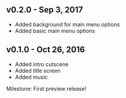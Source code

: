 ## v0.2.0 - Sep 3, 2017
* Added background for main menu options
* Added basic main menu options

## v0.1.0 - Oct 26, 2016
* Added intro cutscene
* Added title screen
* Added music

Milestone: First preview release!
